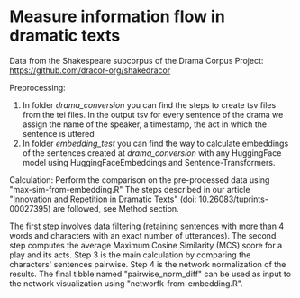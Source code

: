 # Measure information flow in dramatic texts
Data from the Shakespeare subcorpus of the Drama Corpus Project: https://github.com/dracor-org/shakedracor

Preprocessing:
1. In folder _drama_conversion_ you can find the steps to create tsv files from the tei files. In the output tsv for every sentence of the drama we assign the name of the speaker, a timestamp, the act in which the sentence is uttered
2. In folder _embedding_test_ you can find the way to calculate embeddings of the sentences created at _drama_conversion_ with any HuggingFace model using HuggingFaceEmbeddings and Sentence-Transformers.

Calculation:
Perform the comparison on the pre-processed data using "max-sim-from-embedding.R" The steps described in our article "Innovation and Repetition in Dramatic Texts" (doi: 10.26083/tuprints-00027395) are followed, see Method section. 

The first step involves data filtering (retaining sentences with more than 4 words and characters with an exact number of utterances). The second step computes the average Maximum Cosine Similarity (MCS) score for a play and its acts. Step 3 is the main calculation by comparing the characters' sentences pairwise. Step 4 is the network normalization of the results. The final tibble named "pairwise_norm_diff" can be used as input to the network visualization using "networfk-from-embedding.R".

